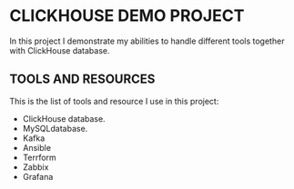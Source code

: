# CLICKHOUSE DEMO PROJECT

In this project I demonstrate my abilities to handle different tools together with ClickHouse database.

## TOOLS AND RESOURCES

This is the list of tools and resource I use in this project:

* ClickHouse database.
* MySQLdatabase.
* Kafka
* Ansible
* Terrform
* Zabbix
* Grafana
